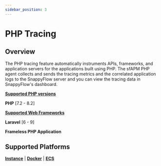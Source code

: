 ```yaml
---
sidebar_position: 3 
---
```

# PHP Tracing

## Overview

The PHP tracing feature automatically instruments APIs, frameworks, and application servers for the applications built using PHP. The sfAPM PHP agent collects and sends the tracing metrics and the correlated application logs to the SnappyFlow server and you can view the tracing data in SnappyFlow's dashboard.

<div class="blue_textbox">
	<b><u>Supported PHP versions</u></b> 
	<p>
		<b>PHP</b> [7.2 - 8.2] </p>
	<b><u>Supported Web Frameworks</u></b>
	<p>
		<b>Laravel</b> [6 - 9]
	</p>
    <p>
        <b>Frameless PHP Application</b>
    </p>
</div>




## Supported Platforms

 **[Instance](/docs/Tracing/php/instance)** | **[Docker](/docs/Tracing/php/docker)** | **[ECS](/docs/Tracing/php/ECS)**





